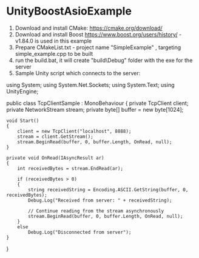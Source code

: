# UnityBoostAsioExample
1. Download and install CMake: https://cmake.org/download/
2. Download and install Boost https://www.boost.org/users/history/ - v1.84.0 is used in this example
3. Prepare CMakeList.txt - project name "SimpleExample" , targeting simple_example.cpp to be built
4. run the build.bat, it will create "build\Debug" folder with the exe for the server
5. Sample Unity script which connects to the server:

using System;
using System.Net.Sockets;
using System.Text;
using UnityEngine;

public class TcpClientSample : MonoBehaviour
{
    private TcpClient client;
    private NetworkStream stream;
    private byte[] buffer = new byte[1024];

    void Start()
    {
        client = new TcpClient("localhost", 8888);
        stream = client.GetStream();
        stream.BeginRead(buffer, 0, buffer.Length, OnRead, null);
    }

    private void OnRead(IAsyncResult ar)
    {
        int receivedBytes = stream.EndRead(ar);

        if (receivedBytes > 0)
        {
            string receivedString = Encoding.ASCII.GetString(buffer, 0, receivedBytes);
            Debug.Log("Received from server: " + receivedString);

            // Continue reading from the stream asynchronously
            stream.BeginRead(buffer, 0, buffer.Length, OnRead, null);
        }
        else
            Debug.Log("Disconnected from server");
    }
}

